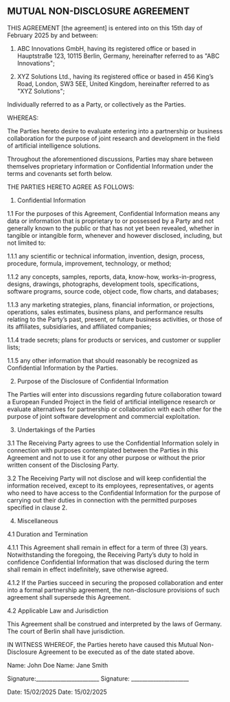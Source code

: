 ## MUTUAL NON-DISCLOSURE AGREEMENT

THIS AGREEMENT [the agreement] is entered into on this 15th day of February 2025 by and between:

1. ABC Innovations GmbH, having its registered office or based in Hauptstraße 123, 10115 Berlin, Germany, hereinafter referred to as "ABC Innovations";

2. XYZ Solutions Ltd., having its registered office or based in 456 King’s Road, London, SW3 5EE, United Kingdom, hereinafter referred to as "XYZ Solutions";

Individually referred to as a Party, or collectively as the Parties.

WHEREAS:

The Parties hereto desire to evaluate entering into a partnership or business collaboration for the purpose of joint research and development in the field of artificial intelligence solutions.

Throughout the aforementioned discussions, Parties may share between themselves proprietary information or Confidential Information under the terms and covenants set forth below.

THE PARTIES HERETO AGREE AS FOLLOWS:

1. Confidential Information

1.1 For the purposes of this Agreement, Confidential Information means any data or information that is proprietary to or possessed by a Party and not generally known to the public or that has not yet been revealed, whether in tangible or intangible form, whenever and however disclosed, including, but not limited to:

1.1.1 any scientific or technical information, invention, design, process, procedure, formula, improvement, technology, or method;

1.1.2 any concepts, samples, reports, data, know-how, works-in-progress, designs, drawings, photographs, development tools, specifications, software programs, source code, object code, flow charts, and databases;

1.1.3 any marketing strategies, plans, financial information, or projections, operations, sales estimates, business plans, and performance results relating to the Party’s past, present, or future business activities, or those of its affiliates, subsidiaries, and affiliated companies;

1.1.4 trade secrets; plans for products or services, and customer or supplier lists;

1.1.5 any other information that should reasonably be recognized as Confidential Information by the Parties.

2. Purpose of the Disclosure of Confidential Information

The Parties will enter into discussions regarding future collaboration toward a European Funded Project in the field of artificial intelligence research or evaluate alternatives for partnership or collaboration with each other for the purpose of joint software development and commercial exploitation.

3. Undertakings of the Parties

3.1 The Receiving Party agrees to use the Confidential Information solely in connection with purposes contemplated between the Parties in this Agreement and not to use it for any other purpose or without the prior written consent of the Disclosing Party.

3.2 The Receiving Party will not disclose and will keep confidential the information received, except to its employees, representatives, or agents who need to have access to the Confidential Information for the purpose of carrying out their duties in connection with the permitted purposes specified in clause 2.

4. Miscellaneous

4.1 Duration and Termination

4.1.1 This Agreement shall remain in effect for a term of three (3) years. Notwithstanding the foregoing, the Receiving Party’s duty to hold in confidence Confidential Information that was disclosed during the term shall remain in effect indefinitely, save otherwise agreed.

4.1.2 If the Parties succeed in securing the proposed collaboration and enter into a formal partnership agreement, the non-disclosure provisions of such agreement shall supersede this Agreement.

4.2 Applicable Law and Jurisdiction

This Agreement shall be construed and interpreted by the laws of Germany. The court of Berlin shall have jurisdiction.

IN WITNESS WHEREOF, the Parties hereto have caused this Mutual Non-Disclosure Agreement to be executed as of the date stated above.

Name: John Doe               Name: Jane Smith

Signature:\_\_\_\_\_\_\_\_\_\_\_\_\_\_\_\_\_\_\_\_\_\_\_        Signature: \_\_\_\_\_\_\_\_\_\_\_\_\_\_\_\_\_\_\_\_\_

Date: 15/02/2025            Date: 15/02/2025